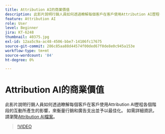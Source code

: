```yaml
---
title: Attribution AI的商業價值
description: 此影片說明行銷人員如何透過瞭解每個客戶在客戶使用Attribution AI歷程各個階段的互動所產生的影響，來衡量行銷和廣告支出並予以最佳化。
feature: Attribution AI
role: User
level: Beginner
jira: KT-6248
thumbnail: 40375.jpg
exl-id: 12aa5c9a-ac48-4506-bbe7-14106fc17675
source-git-commit: 286c85aa88d44574f00ded67f0de8e0c945a153e
workflow-type: tm+mt
source-wordcount: '84'
ht-degree: 0%

---
```


# Attribution AI的商業價值

此影片說明行銷人員如何透過瞭解每個客戶在客戶使用Attribution AI歷程各個階段的互動所產生的影響，來衡量行銷和廣告支出並予以最佳化。 如需詳細資訊，請瀏覽[Attribution AI檔案](https://experienceleague.adobe.com/docs/experience-platform/intelligent-services/attribution-ai/overview.html?lang=zh-Hant)。

>[!VIDEO](https://video.tv.adobe.com/v/40375?learn=on&enablevpops)


